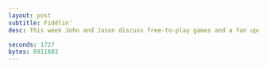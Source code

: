 ```yaml
---
layout: post
subtitle: Fiddlin'
desc: This week John and Jason discuss free-to-play games and a fan update from Kyle in the form of a hypothetical question.

seconds: 1727
bytes: 6911603
---
```


